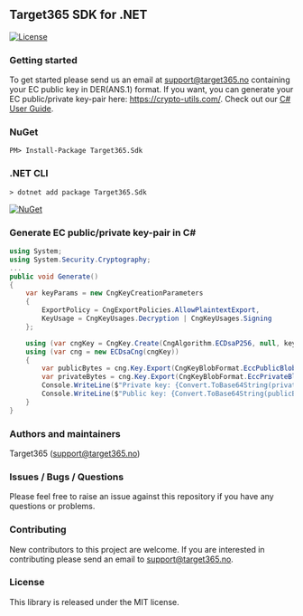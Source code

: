 ## Target365 SDK for .NET
[![License](https://img.shields.io/github/license/Target365/sdk-for-net.svg?style=flat)](https://opensource.org/licenses/MIT)

### Getting started
To get started please send us an email at <support@target365.no> containing your EC public key in DER(ANS.1) format.
If you want, you can generate your EC public/private key-pair here: <https://crypto-utils.com/>.
Check out our [C# User Guide](USERGUIDE.md).

### NuGet
```
PM> Install-Package Target365.Sdk
```

### .NET CLI
```
> dotnet add package Target365.Sdk
```
[![NuGet](https://buildstats.info/nuget/target365.sdk)](https://www.nuget.org/packages/Target365.Sdk)

### Generate EC public/private key-pair in C#
```C#
using System;
using System.Security.Cryptography;
...
public void Generate()
{
    var keyParams = new CngKeyCreationParameters
    {
        ExportPolicy = CngExportPolicies.AllowPlaintextExport,
        KeyUsage = CngKeyUsages.Decryption | CngKeyUsages.Signing
    };

    using (var cngKey = CngKey.Create(CngAlgorithm.ECDsaP256, null, keyParams))
    using (var cng = new ECDsaCng(cngKey))
    {
        var publicBytes = cng.Key.Export(CngKeyBlobFormat.EccPublicBlob);
        var privateBytes = cng.Key.Export(CngKeyBlobFormat.EccPrivateBlob);
        Console.WriteLine($"Private key: {Convert.ToBase64String(privateBytes)}");
        Console.WriteLine($"Public key: {Convert.ToBase64String(publicBytes)}");
    }
}
```

### Authors and maintainers
Target365 (<support@target365.no>)

### Issues / Bugs / Questions
Please feel free to raise an issue against this repository if you have any questions or problems.

### Contributing
New contributors to this project are welcome. If you are interested in contributing please
send an email to support@target365.no.

### License
This library is released under the MIT license.
